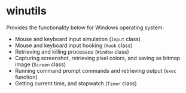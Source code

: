 # winutils

Provides the functionality below for Windows operating system:

- Mouse and keyboard input simulation (```Input``` class)
- Mouse and keyboard input hooking (```Hook``` class)
- Retrieving and killing processes (```Window``` class)
- Capturing screenshot, retrieving pixel colors, and saving as bitmap image (```Screen``` class)
- Running command prompt commands and retrieving output (```exec``` function)
- Getting current time, and stopwatch (```Timer``` class)
